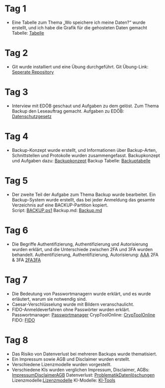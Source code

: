 # Tag 1
- Eine Tabelle zum Thema „Wo speichere ich meine Daten?“ wurde erstellt, und ich habe die Grafik für die gehosteten Daten gemacht 
Tabelle: [Tabelle](https://github.com/thiendoo/M231-Datenschutz-und-Datensicherheit-anwenden/blob/033f4a629244a21252b4696f2f1f387aad2bc954/Aufgabe%201/WoSpeichereIchMeineDatenAb.md)

# Tag 2
- Git wurde installiert und eine Übung durchgeführt. 
Git Übung-Link: [Seperate Repository](https://github.com/thiendoo/GitUebung)  


# Tag 3
- Interview mit EDÖB geschaut und Aufgaben zu dem gelöst. Zum Thema Backup den Leseauftrag gemacht.
Aufgaben zu EDÖB: [Datenschutzgesetz](https://github.com/thiendoo/M231-Datenschutz-und-Datensicherheit-anwenden/blob/51e913dc17d975c4e91aef6705c654c5936beb19/Aufgabe%203/Datenschutzgesetz.md)

# Tag 4
- Backup-Konzept wurde erstellt, und Informationen über Backup-Arten, Schnittstellen und Protokolle wurden zusammengefasst.
Backupkonzept und Aufgaben dazu: [Backupkonzept](https://github.com/thiendoo/M231-Datenschutz-und-Datensicherheit-anwenden/blob/51e913dc17d975c4e91aef6705c654c5936beb19/Aufgabe%204/BackUpKonzept.md)
Backup Tabelle: [Backuptabelle](https://github.com/thiendoo/M231-Datenschutz-und-Datensicherheit-anwenden/blob/51e913dc17d975c4e91aef6705c654c5936beb19/Aufgabe%204/BackUpTabelle.md)

# Tag 5
- Der zweite Teil der Aufgabe zum Thema Backup wurde bearbeitet. Ein Backup-System wurde erstellt, das bei jeder Anmeldung das gesamte Verzeichnis auf eine BACKUP-Partition kopiert.  
  Script: [BACKUP.ps1](https://github.com/thiendoo/M231-Datenschutz-und-Datensicherheit-anwenden/blob/51e913dc17d975c4e91aef6705c654c5936beb19/Aufgabe%205/BACKUP.ps1)
  Backup.md: [Backup.md](https://github.com/thiendoo/M231-Datenschutz-und-Datensicherheit-anwenden/blob/51e913dc17d975c4e91aef6705c654c5936beb19/Aufgabe%205/Backup.md)

# Tag 6
- Die Begriffe Authentifizierung, Authentifizierung und Autorisierung wurden erklärt, und die Unterschiede zwischen 2FA und 3FA wurden behandelt.
Authentifizierung, Authentifizierung, Autorisierung: [AAA](https://github.com/thiendoo/M231-Datenschutz-und-Datensicherheit-anwenden/blob/51e913dc17d975c4e91aef6705c654c5936beb19/Aufgabe%206/AAA.md)
2FA & 3FA [2FA3FA](https://github.com/thiendoo/M231-Datenschutz-und-Datensicherheit-anwenden/blob/51e913dc17d975c4e91aef6705c654c5936beb19/Aufgabe%206/2FA3FA.md)


# Tag 7
- Die Bedeutung von Passwortmanagern wurde erklärt, und es wurde erläutert, warum sie notwendig sind.  
- Caesar-Verschlüsselung wurde mit Bildern veranschaulicht.  
- FIDO-Anmeldeverfahren ohne Passwörter wurden erklärt.
Passwortmanager: [Passwortmanager](https://github.com/thiendoo/M231-Datenschutz-und-Datensicherheit-anwenden/blob/51e913dc17d975c4e91aef6705c654c5936beb19/Aufgabe%206/Passwordmanager.md)
CrypToolOnline: [CrypToolOnline](https://github.com/thiendoo/M231-Datenschutz-und-Datensicherheit-anwenden/blob/51e913dc17d975c4e91aef6705c654c5936beb19/Aufgabe%207/CrypToolOnlineMessage.md)
FIDO: [FIDO](https://github.com/thiendoo/M231-Datenschutz-und-Datensicherheit-anwenden/blob/51e913dc17d975c4e91aef6705c654c5936beb19/Aufgabe%207/FIDO.md)

# Tag 8
- Das Risiko von Datenverlust bei mehreren Backups wurde thematisiert.  
- Ein Impressum sowie AGB und Disclaimer wurden erstellt.  
- Verschiedene Lizenzmodelle wurden vorgestellt.
- Verschiedene KIs wurden verglichen
Impressum, Disclaimer, AGBs: [ImpressumDisclaimerAGB](https://github.com/thiendoo/M231-Datenschutz-und-Datensicherheit-anwenden/blob/51e913dc17d975c4e91aef6705c654c5936beb19/Aufgabe%208/ImpressumDisclaimerAGB.md)
Datenverlust: [ProblematikDatenlöschungen](https://github.com/thiendoo/M231-Datenschutz-und-Datensicherheit-anwenden/blob/51e913dc17d975c4e91aef6705c654c5936beb19/Aufgabe%208/ProblematikDatenl%C3%B6schungen.md)
Lizenzmodelle:[Lizenzmodelle](https://github.com/thiendoo/M231-Datenschutz-und-Datensicherheit-anwenden/blob/51e913dc17d975c4e91aef6705c654c5936beb19/Aufgabe%209/Lizenzmodelle.md)
KI-Modelle: [KI-Tools](https://github.com/thiendoo/M231-Datenschutz-und-Datensicherheit-anwenden/blob/51e913dc17d975c4e91aef6705c654c5936beb19/Aufgabe%209/KI-Tools.md)
